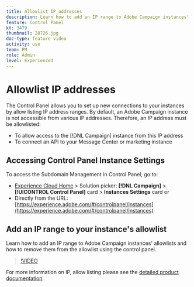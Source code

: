 ```yaml
---
title: Allowlist IP addresses
description: Learn how to add an IP range to Adobe Campaign instances' allowlists and how to remove them from the allowlist using the control panel.
feature: Control Panel
kt: 3479
thumbnail: 28726.jpg
doc-type: feature video
activity: use
team: PM
role: Admin
level: Experienced
---
```

# Allowlist IP addresses

The Control Panel allows you to set up new connections to your instances by allow listing IP address ranges. By default, an Adobe Campaign instance is not accessible from various IP addresses. Therefore, an IP address must be allowlisted:

* To allow access to the [!DNL Campaign] instance from this IP address
* To connect an API to your Message Center or marketing instance

## Accessing Control Panel Instance Settings

To access the Subdomain Management in Control Panel, go to:

* [Experience Cloud Home](https://experience.adobe.com/#/home) > Solution picker: **[!DNL Campaign]** > **[!UICONTROL Control Panel]** card > **Instances Settings** card 
  or
* Directly from the URL: [https://experience.adobe.com/#/controlpanel/instances](https://experience.adobe.com/#/controlpanel/instances)

## Add an IP range to your instance's allowlist

Learn how to add an IP range to Adobe Campaign instances' allowlists and how to remove them from the allowlist using the control panel.

>[!VIDEO](https://video.tv.adobe.com/v/28726?quality=12)

For more information on IP, allow listing please see the [detailed product documentation](https://experienceleague.adobe.com/docs/control-panel/using/sftp-management/ip-range-allow-listing.html).
